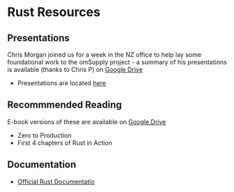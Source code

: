 # Rust Resources

## Presentations
Chris Morgan joined us for a week in the NZ office to help lay some foundational work to the omSupply project - a summary of his presentations is available (thanks to Chris P) on [Google Drive](https://docs.google.com/document/d/1q4eTNRNf3aOI1_IUdWAVUGjPQvj6CCNCjgKprMFTnuQ/edit#)
* Presentations are located [here](https://drive.google.com/drive/folders/1wbGUvodNv8E6VAuZkTpFSSIxYamHwFEf)

## Recommmended Reading 
E-book versions of these are available on [Google Drive](https://drive.google.com/drive/folders/1i4Ld_qxc7teWhd04SVrBjjFOD-7cvVx_)
* Zero to Production
* First 4 chapters of Rust in Action

## Documentation
* [Official Rust Documentatio](https://www.rust-lang.org/learn)